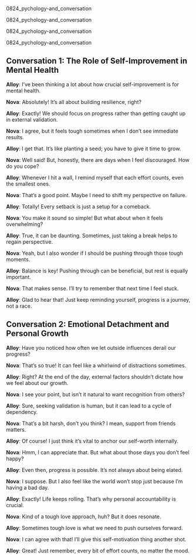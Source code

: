 
0824_pychology-and_conversation


0824_pychology-and_conversation


0824_pychology-and_conversation


0824_pychology-and_conversation


## Conversation 1: The Role of Self-Improvement in Mental Health

**Alloy**: I’ve been thinking a lot about how crucial self-improvement is for mental health.

**Nova**: Absolutely! It’s all about building resilience, right?

**Alloy**: Exactly! We should focus on progress rather than getting caught up in external validation.

**Nova**: I agree, but it feels tough sometimes when I don’t see immediate results.

**Alloy**: I get that. It’s like planting a seed; you have to give it time to grow.

**Nova**: Well said! But, honestly, there are days when I feel discouraged. How do you cope?

**Alloy**: Whenever I hit a wall, I remind myself that each effort counts, even the smallest ones.

**Nova**: That’s a good point. Maybe I need to shift my perspective on failure.

**Alloy**: Totally! Every setback is just a setup for a comeback.

**Nova**: You make it sound so simple! But what about when it feels overwhelming?

**Alloy**: True, it can be daunting. Sometimes, just taking a break helps to regain perspective.

**Nova**: Yeah, but I also wonder if I should be pushing through those tough moments.

**Alloy**: Balance is key! Pushing through can be beneficial, but rest is equally important.

**Nova**: That makes sense. I’ll try to remember that next time I feel stuck.

**Alloy**: Glad to hear that! Just keep reminding yourself, progress is a journey, not a race.

## Conversation 2: Emotional Detachment and Personal Growth

**Alloy**: Have you noticed how often we let outside influences derail our progress?

**Nova**: That’s so true! It can feel like a whirlwind of distractions sometimes.

**Alloy**: Right? At the end of the day, external factors shouldn’t dictate how we feel about our growth.

**Nova**: I see your point, but isn’t it natural to want recognition from others?

**Alloy**: Sure, seeking validation is human, but it can lead to a cycle of dependency.

**Nova**: That’s a bit harsh, don’t you think? I mean, support from friends matters.

**Alloy**: Of course! I just think it’s vital to anchor our self-worth internally.

**Nova**: Hmm, I can appreciate that. But what about those days you don’t feel happy?

**Alloy**: Even then, progress is possible. It’s not always about being elated.

**Nova**: I suppose. But I also feel like the world won’t stop just because I’m having a bad day.

**Alloy**: Exactly! Life keeps rolling. That’s why personal accountability is crucial.

**Nova**: Kind of a tough love approach, huh? But it does resonate.

**Alloy**: Sometimes tough love is what we need to push ourselves forward.

**Nova**: I can agree with that! I’ll give this self-motivation thing another shot.

**Alloy**: Great! Just remember, every bit of effort counts, no matter the mood.
